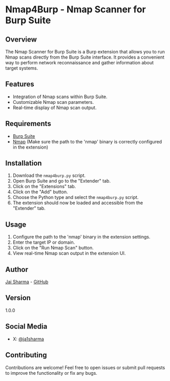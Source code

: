 # Nmap4Burp - Nmap Scanner for Burp Suite

## Overview

The Nmap Scanner for Burp Suite is a Burp extension that allows you to run Nmap scans directly from the Burp Suite interface. It provides a convenient way to perform network reconnaissance and gather information about target systems.

## Features

- Integration of Nmap scans within Burp Suite.
- Customizable Nmap scan parameters.
- Real-time display of Nmap scan output.

## Requirements

- [Burp Suite](https://portswigger.net/burp)
- [Nmap](https://nmap.org/) (Make sure the path to the 'nmap' binary is correctly configured in the extension)

## Installation

1. Download the `nmap4burp.py` script.
2. Open Burp Suite and go to the "Extender" tab.
3. Click on the "Extensions" tab.
4. Click on the "Add" button.
5. Choose the Python type and select the `nmap4burp.py` script.
6. The extension should now be loaded and accessible from the "Extender" tab.

## Usage

1. Configure the path to the 'nmap' binary in the extension settings.
2. Enter the target IP or domain.
3. Click on the "Run Nmap Scan" button.
4. View real-time Nmap scan output in the extension UI.

## Author

[Jai Sharma](#) - [GitHub](https://github.com/ja1sh/Nmap4Burp)

## Version

1.0.0

## Social Media

- X: [@ja1sharma](https://twitter.com/ja1sharma)

## Contributing

Contributions are welcome! Feel free to open issues or submit pull requests to improve the functionality or fix any bugs.
